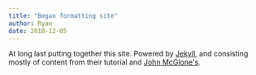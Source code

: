 ```yaml
---
title: "Began formatting site"
author: Ryan
date: 2018-12-05
---
```


At long last putting together this site. Powered by [Jekyll](http://jekyllrb.com), and consisting mostly of content from their tutorial and [John McGlone's](http://jmcglone.com/guides/github-pages/).
